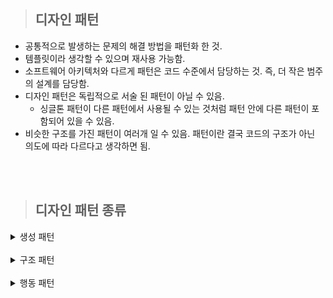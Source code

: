 > ## 디자인 패턴

- 공통적으로 발생하는 문제의 해결 방법을 패턴화 한 것.
- 템플릿이라 생각할 수 있으며 재사용 가능함.
- 소프트웨어 아키텍처와 다르게 패턴은 코드 수준에서 담당하는 것. 즉, 더 작은 범주의 설계를 담당함.
- 디자인 패턴은 독립적으로 서술 된 패턴이 아닐 수 있음.
  - 싱글톤 패턴이 다른 패턴에서 사용될 수 있는 것처럼 패턴 안에 다른 패턴이 포함되어 있을 수 있음.
- 비슷한 구조를 가진 패턴이 여러개 일 수 있음. 패턴이란 결국 코드의 구조가 아닌 의도에 따라 다르다고 생각하면 됨.

<br/>
<br/>

> ## 디자인 패턴 종류

<details>
  <summary>생성 패턴</summary>

- 객체 인스턴스를 생성하는 패턴.
- 클라이언트와 생성해야 하는 객체 인스턴스 사이의 연결을 끊어 주는 역할.

  <details>
    <summary>싱글톤 (Singleton)</summary>

  - 객체 인스턴스를 하나만 만들고 이 인스턴스에 대한 전역 접근을 제공하는 패턴.
  - 장점
    - 메모리 낭비를 방지할 수 있음.
    - 생성된 인스턴스를 활용하므로 속도 측면에서 이점이 있음.
    - 다른 클래스 간 데이터 공유가 쉬움.
  - 단점
    - 동시성 이슈 발생할 수 있음.
    - 코드량 증가.
    - 격리된 테스트 수행에 어려움이 있음.
    - 자식 클래스를 만들 수 없음.
    - 내부 상태 변경이 어려움.
    - 개방-폐쇄 원칙에 어긋남.
  - 주로 사용되는 상황.

    - 커넥션풀
    - 스레드풀
    - 캐시
    - 로그 기록 객체

  </details>

  <details>
    <summary>팩토리 메소드 (Factory Method)</summary>

  ![Alt text](image/factoryMethod-1.png)

  - 객체 생성을 생성자로 하는 것이 아닌, 객체 생성 메소드를 가진 [인터페이스 또는 추상 클래스]를 만들고(캡슐화) 이를 상속 받은 서브 클래스를 만들거나 다이렉트로 객체 생성 메소드만 가진 클래스를 만들어 사용하는 패턴. (상황에 맞춰 중 선택)
  - 장점
    - 생성자와 구현 객체의 강한 결합을 피할 수 있음.
    - 리턴 타입을 해당 클래스가 아닌 부모 타입으로 할 수 있음.
    - 기존 객체를 재구성하는 대신 확장하여 리소스를 절약할 수 있음.
    - 단일 책임 원칙 준수할 수 있음. (객체 생성이라는 하나의 목적을 가진 클래스를 한 곳에 모아 관리 가능)
    - 개방-폐쇄 원칙 준수할 수 있음. (기존 객체 확장)
  - 단점

    - [인터페이스, 추상클래스, 서브클래스] 구현으로 인한 클래스 증가.
      - 생성자로 객체 생성하면 만들 필요가 없기 때문.
    - 코드 복잡성 증가.
      - 어떤 클래스와 이어져 있는지 확인 해야 함.

  </details>

  <details>
    <summary>추상 팩토리 (Abstract Factory)</summary>

  ![Alt text](image/abstractFactory-1.png)

  - 연관되는 객체를 집합으로 묶어 추상화 한 뒤, 해당 집합의 객체들을 한번에 생성할 수 있게 구현하여 연관 객체들을 생성하는 패턴.
  - 객체 생성을 생성자로 바로 하는 것이 아니고 캡슐화 한다는 점은 팩토리 메소드와 같으나 상위 개념은 아님.
    - 이해가 안된다면 팩토리 메소드는 단일, 추상 팩토리는 다수의 객체를 생성한다고 생각하면 됨.
    - 팩토리 메소드 -> 키보드, 마우스, 모니터 각각 단일 생성
    - 추상 팩토리 -> 삼성세트(키보드, 마우스, 모니터), LG세트(키보드, 마우스, 모니터)
  - 장점
    - 객체 생성 코드를 분리하여 클라이언트 코드와 결합도를 낮출 수 있음.
    - 단일 책임 원칙 준수.
    - 개방/폐쇄 원칙 준수.
  - 단점

    - 객체가 늘어날때 마다 클래스가 증가.
    - 코드의 복잡성 증가.
    - 객체 집한에 새로운 객체를 추가할 경우 수정해야 되는 부분이 많음.

  </details>

  <details>
    <summary>정적 팩토리 메소드 패턴 (Static Factory Method)</summary>

  - static Method를 이용하여 객체를 생성하는 패턴.
  - 장점
    - 생성 목적에 대한 이름 표현 가능. (팩토리 동일)
    - 인스턴스 통제 가능. (싱글톤으로 만들기)
    - 하위 자료형 리턴 가능. (팩토리 동일)
    - 인자에 따라 다른 값 변경 가능. (팩토리 동일)
    - 객체 생성 캡슐화 가능. (팩토리 동일)
    - 불필요한 인터페이스, 서브 클래스 줄일 수 있음.
    - 실제 객체 없이 메소드 이용 가능.
  - 단점
    - 부모가 되기 위해선 public 혹은 protected 생성자가 필요하므로 정적 팩토리 메소드만 제공할 경우 상속 불가.
  - 정적 팩토리 메소드 네이밍 규칙

    - from : 자신의 타입 객체를 생성. (매개변수 0개 이상, 타입 상관 x, 주로 다른 타입)
    - of : 적절한 타입 객체 생성. (매겨변수 0개 이상, 타입 상관 x)
    - valueOf : from과 of의 자세한 버전. (매개변수 1개, 해당 매개변수의 타입을 현재 클래스의 타입으로 바꿀 때 주로 사용)
    - getInstance | instance : 인스턴스를 생성 혹은 반환. (매개변수를 받을 경우 명시한 인스턴스를 반환. 그러나 같은 인스턴스임을 보장하지는 않음)
    - newInstance | create : 항상 새로운 인스턴스 생성 (항상 새로운 인스턴스를 생성하여 다른 인스턴스임을 보장)
    - get[orderType] : 다른 타입의 인스턴스 생성. (getInstance와 동일. 단, 인스턴스의 타입은 [orderType])
    - new[orderType] : 항상 다른 타입의 새로운 인스턴스 생성. (getInstance와 동일. 단, 인스턴스의 타입은 [orderType])

  </details>

  <details>
    <summary>이넘 팩토리 메소드 패턴 (Enum Factory Method)</summary>

  - Enum을 이용한 객체 생성 패턴.
  - 장점
    - 정적 팩토리 메소드와 동일.
  - 단점
    - 정적 팩토리 메소드와 동일.
  - static과 차이가 별로 나지 않음.

  </details>

  <details>
    <summary>다이나믹 팩토리 패턴 (Dynamic Factory)</summary>

  - 자바의 Class 클래스를 이용한 [Reflection API](https://github.com/away0419/Study-2023/tree/main/%5B23.01%5DLanguage/Java/ReflectionAPI) 기법을 이용한 패턴.
  - 장점
    - 이넘 팩토리 메소드의 문제점인 객체 상속을 해결.
  - 단점

    - 예외 처리 필수.

  </details>

  <details>
    <summary>빌더 패턴 (Builder)</summary>

  - 복잡한 객체 생성 방법을 단계별로 나누어 생성하는 패턴.
  - 기존의 자바 빈 패턴의 경우 일관성과 불변성에 문제가 발생함.
    - 객체 생성 후 setter를 깜빡할 경우 일관성 문제 발생.
    - 객체 생성 후 setter로 값을 변경할 경우 불변성 문제 발생.
  - 장점
    - 매개변수가 많을 때 일관된 프로세스로 표현하여 가독성을 증가시킴.
    - 필수 멤버와 선택 멤버 분리 가능.
    - 단일 책임 원칙, 복잡한 생성 코드를 고립시킬 수 있음.
    - 객체 생성을 지연할 수 있음.
  - 단점

    - 빌더 클래스를 따로 만들어야 하므로 코드 복잡성 증가.
      - 이를 해결하려면 빌더 클래스를 해당 객체의 정적 이너 클래스로 만들면 됨.
    - 생성자 보다 성능이 떨어짐.
    - 필드 개수가 적다면 빌더 패턴은 과함.

  </details>

  <details>
    <summary>프로토타입 (Prototype)</summary>

  - 원본 객체를 새로운 객체에 복사하는 패턴.
  - 객체를 처음부터 생성하기엔 비용이 많이 들 경우, 이미 존재하는 객체를 복사할때 사용.
    - ex) 동일한 목록을 DB에서 가져오는 경우. (가져온 정보는 같으나 새로운 객체에 담고 있는 경우)
    - ex) 객체 생성에 수 많은 설정을 해줘야 하는 경우.
  - 장점
    - 복잡한 객체 생성 과정을 숨길 수 있음.
    - 비용을 줄일 수 있음. (객체생성보다 복사가 효율적일 수 있기 때문)
    - 구체 클래스 없이 객체를 복사할 수 있음.
  - 단점 - 순환 참조가 있는 객체들은 복제 과정 자체가 복잡할 수 있음.

  </details>

</details>

<br>

<details>
  <summary>구조 패턴</summary>

- 클래스와 객체를 더 큰 구조로 만들 수 있게 구성을 사용하는 패턴.

  <details>
    <summary>어댑터 (Adapter)</summary>

  - 호환되지 않는 인터페이스를 가진 객체들이 협업할 수 있도록 하는 패턴.
  - 어댑터 패턴 구조는 2가지가 있음.
    - 객체 어댑터 (합성, 추천)
      - 새로운 기능을 가진 인터페이스 생성.
      - 해당 인터페이스를 상속받으며 멤버 변수로 기본 서비스 객체를 가지는 새로운 클래스 생성.
      - 이를 통해 새로운 클래스는 기존 서비스 객체를 이용하여 기존 서비스 기능을(메소드) 사용할 수 있으며, 새로운 기능을 구현하여 사용할 수 있음.
      - 멤버 변수로 인해 공간 차지 비용이 발생함.
    - 클래스 어댑터 (상속)
      - 새로운 기능을 가진 인터페이스 생성.
      - 해당 인터페이스와 기존 서비스 객체를 동시에 상속 받는 새로운 클래스 생성.
      - 기존 서비스 객체의 기능을 오버라이딩 할 수 있으며, 새로운 기능을 구현하여 사용 가능.
      - 다중 상속이 문제가 될 수 있음.
  - 장점
    - 호환성 및 기능 확장 가능.
    - 단일 책임 원칙 준수.
    - 개방/폐쇄 원칙 준수.
  - 단점
    - 다수의 인터페이스와 클래스 도입으로 코드 복잡성 증가.

  </details>

  <details>
    <summary>브릿지 (Bridge)</summary>

  - 기능 혹은 부속 객체가 많은 큰 클래스를 추상으로 나누어 구현하는 패턴.
  - 즉, [기능, 특징]별 [인터페이스, 추상클래스]를 만들고 이를 상속 받거나, [인터페이스, 추상클래스]를 구현한 객체를 멤버 변수로 가지는 큰 객체를 만드는 것.
  - 하나의 클래스를 통해 여러 종류의 객체를 만들 수 있음.
    - ex) 파란색 버튼, 노란색 버튼, 빨간색 버튼
    - ex) 발사 버튼, 정지 버튼, 시작 버튼
  - 일반적으로 사전에 설계됨. 따라서 어댑터와 비슷한 구조이나, 개념이 다름.
  - 장점
    - 플랫폼 독립적인 클래스들 생성 가능.
    - 추상화를 통해 세부 정보 노출 방지.
    - 개방/폐쇄 원칙 준수.
    - 단일 책임 원칙 준수.
  - 단점
    - 큰 클래스일수록 코드 복잡도 상승.

  </details>

  <details>
    <summary>컴포지트 (Composite)</summary>

  - 객체들을 트리 구조로 구성한 후, 개별 객체처럼 작업할 수 있도록 하는 패턴.
    - ex) 상자 안에 상자, 마트료시카
  - 장점
    - 다형성과 재귀를 통해 보다 복잡한 트리 구조들을 관리할 수 있음.
    - 개방/폐쇄 원칙 준수.
  - 단점
    - 공통 인터페이스를 만들기 어려울 수 있음.

  </details>

  <details>
    <summary>데코레이터 (Decorator)</summary>

  - 래퍼 객체를 활용하여 기존 객체에 기능 혹은 특징을 추가하고 반환 하는 패턴.
    - 비슷한 패턴이 많은데 해당 패턴은 기존 객체를 받아 기능을 더해 반환하는 것이라 생각하면 편함.
  - 캐싱, 로깅, 검증 기능에 사용 가능.
  - 클래스의 수에는 차이가 없을 수 있으나 중복 코드를 줄일 수 있음.
    - ex) 피자 맛을 print할 때, 기본 피자면 -> 피자맛, 치즈 추가 시 -> 치즈 피자맛, 불고기 추가 시 -> 불고기 치즈 피자맛. 공통 되는 피자맛 print를 재사용 가능함.
  - 장점
    - 데코레이터를 이용해 기능을 조합할 수 있음. (유연성 증가)
    - 런타임에서 기능 변경 가능.
    - 단일 책임 원칙 준수.
    - 개방/폐쇄 원칙 준수.
    - 의존 역전 윈칙 준수.
  - 단점
    - 코드 복잡성 증가.
    - 추가된 데코레이션은 제거가 쉽지 않음.

  </details>

  <details>
    <summary>퍼사드 (Facade)</summary>

  - 하나의 행위를 위해 여러 클래스의 메소드를 사용해야 할 경우, 해당 행위를 메소드로 구현한 클래스를 따로 만드는 패턴.
    - 인터페이스를 제공함. (여기서 인터페이스는 타입이 아니고 사용자가 사용하는 인터페이스를 뜻함.)
    - ex) 사람이 피자를 토핑하고 가져와 TV를 보며 먹는 기능을 하나의 클래스 기능으로 구현하는 것. 사람 객체: 가져오기, 먹기, 보기. 피자: 토핑 추가. TV 객체: 켜기.
  - 적절히 기능 집약화만 해주면 되는 패턴.
  - 장점
    - 하위 시스템의 복잡성에서 코드를 분리하여, 외부에서 시스템 사용이 용이해짐.
    - 하위 시스템간의 의존 관계가 많을 경우 이를 감소시키고 의존성을 한 곳으로 모을 수 있음.
      - 퍼사드 객체 안에 기능이 모여 있기 때문에 내부 로직을 바꾸더라도 외부 로직에는 영향을 주지 않아 의존성을 감소 시킬 수 있음.
    - 복잡한 코드를 감출 수 있음.
  - 단점
    - 퍼사드 객체가 모든 클래스에 결합된 God 객체가 될 수 있음.
    - 퍼사드 클래스 자체가 의존성을 가지게 됨.
    - 추가 코드가 늘어나는 것이므로 유지보수 비용 커짐.

  </details>

  <details>
    <summary>플라이웨이트 (FlyWeight)</summary>

  - 재사용 가능한 객체 인스턴스를 공유하여 메모리 사용량을 최소화 하는 패턴.
  - 자주 변하는 속성과 그렇지 않은 속성을 분리하고 변하지 않는 속성을 캐시하여 재사용하는 방식.
  - 유사한 객체들 사이에 가능한 많은 데이터를 서로 공유하여 사용하는 경량 패턴.
  - 장점
    - 메모리를 줄일 수 있음.
    - 프로그램 속도 개선 가능.
  - 단점
    - 코드 복잡성 증가.

  </details>

  <details>
    <summary>프록시 (Proxy)</summary>

  - 원본 객체를 대신하여 처리할 수 있도록 로직의 흐름을 제어하는 행동 패턴이자 구조 패턴임.
  - 프록시 객체를 통해 실제 객체가 메모리에 존재하지 않아도 기본적인 정보를 참조하거나 설정할 수 있으며 꼭 필요하기 전까지 객체 생성을 미룰 수 있음.
    - 프록시 객체가 실제 객체가 가지는 메소드를 가지고 있음. 단, 기능이 구현된 것이 아님. 실제 객체를 생성하고 이름이 동일한 메소드를 다시 부르는 과정이 구현되어 있음.
    - 이를 통해, 메인에서 메소드를 부르기 전 까진 프록시 객체만 가지고 실제 객체가 있는 것처럼 동작할 수 있다는 뜻임.
  - 프록시 패턴 종류
    - 기본형 프록시
      - 어댑터 패턴이랑 흡사함.
    - 가상 프록시
      - 객체가 필요할 때까지 생성을 미루고, 그 전까지 생성되어 있는 것처럼 동작하도록 만들 때 사용.
      - 객체 생성에 많은 자원이 소모 되지만 사용 빈도가 낮을 때 쓰는 방식.
    - 보호 프록시
      - 주체 클래스에 대한 접근을 제어하기 위한 경우에 사용.
      - 접근 권한을 제한하거나 주체 클래스에 대한 접근을 허용하지 말지 결정.
  - 장점
    - 개방/폐쇄 원칙 준수.
    - 단일 책임 원칙 준수.
    - 사이즈가 큰 객체 로딩되기 전에도 프록시를 통해 일부 참조 가능.
  - 단점
    - 코드 복잡도 증가.
    - 객체 생성할 때 프록시 객체를 생성하게 되므로 빈번한 객체 생성의 경우 성능이 저하될 수 있음.
    - 프록시 내부에서 객체 생성을 위해 스레드가 생성, 동기화 기능이 구현되어야 하는 경우 성능이 저하될 수 있음.

  </details>

</details>

<br>

<details>
  <summary>행동 패턴</summary>

- 클래스와 객체들이 상호 작용하는 방법과 역할을 분담하는 방법을 다루는 패턴.

  <details>
    <summary>책임 연쇄 (Chain-Of-Responsibility)</summary>
    
  - 요청에 대한 처리를 하나가 아닌 여러 객체로 나누고, 이들을 사슬처럼 연결해 안에서 연쇄적으로 처리하는 패턴.
  - 처리 객체들을 핸들러라고하며, 각 핸들러는 요청을 처리할 수 있는지 확인 후, 처리 할 수 없다면 다음 핸들러에게 넘김.
  - 중첩 if-else 문을 해당 패턴으로 구성할 수 있음.
  - 장점
    - 클라이언트는 내부 구조를 알 필요가 없음.
    - 각각의 체인이 자신의 일만 처리하면 되기 때문에 새로운 요청에 대한 처리 객체 생성이 편리해짐.
    - 클라이언트 코드를 변경하지 않고도 수정할 수 있음.
    - 요청의 호출과 수신을 분리하여 결합도를 낮출 수 있음.
  - 단점
    - 실행 시 코드의 흐름이 많아져 디버깅 및 테스트가 쉽지 않음.
    - 무한 사이클이 발생할 수 있음.
    - 요청이 반드시 수행된다는 보장이 없음.
    - 처리 지연 문제가 발생할 수 있음.

  </details>

  <details>
    <summary>커맨드 (Command)</summary>

  - 객체의 메소드를 클래스로 만들어 캡슐화 하는 패턴.
  - 책임 연쇄와 코드 구조가 비슷함. 다른 점은 체인이 없이 바로 실행 한다는 것.
  - 장점
    - 단일 책임 원칙 준수.
    - 개방/폐쇄 원칙 준수.
    - 작업 지연 실행 가능
  - 단점
    - 코드 복잡성 증가.

  </details>

  <details>
    <summary>인터프리터</summary>

  - 언어나 문법을 해석하고 실행하는 패턴.
    - ex) 정규 표현식
  - 장점
    - 캐슐화를 통한 유지보수 상승
    - 쉬운 확장
    - 가독성 증가
  - 단점
    - 코드 복잡성 증가
    - 성능이 떨어질 수 있음.

  </details>

  <details>
    <summary>반복자</summary>

  - 일련의 데이터 잡합에 순차적인 접근을 지원하는 패턴.
  - Java에서 순차적으로 Collection에서 꺼내쓰는 Iterator 가 이에 해당함.
  - 장점
    - 일관된 순회 방법 제공.
    - 클라이언트는 내부 구조 및 순회 방식을 몰라도 됨.
    - 결합도를 낮출 수 있음.
    - 단일 책임 원칙 준수.
    - 개방/폐쇄 원칙 준수.
  - 단점
    - 클래스가 늘어나고 복잡도 증가.
    - 구현 방법에 따라 캡슐화를 위배할 수 있음.

  </details>

- 중재자
- 메멘토
- 옵저버
- 상태
- 전략
- 템플릿 메소드
- 비지터

</details>

<br/>
<br/>
